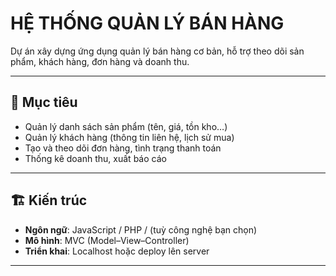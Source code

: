 # HỆ THỐNG QUẢN LÝ BÁN HÀNG

Dự án xây dựng ứng dụng quản lý bán hàng cơ bản, hỗ trợ theo dõi sản phẩm, khách hàng, đơn hàng và doanh thu.

---

## 📝 Mục tiêu
- Quản lý danh sách sản phẩm (tên, giá, tồn kho…)
- Quản lý khách hàng (thông tin liên hệ, lịch sử mua)
- Tạo và theo dõi đơn hàng, tình trạng thanh toán
- Thống kê doanh thu, xuất báo cáo

---

## 🏗️ Kiến trúc
- **Ngôn ngữ**: JavaScript / PHP / (tuỳ công nghệ bạn chọn)
- **Mô hình**: MVC (Model–View–Controller)
- **Triển khai**: Localhost hoặc deploy lên server
---
